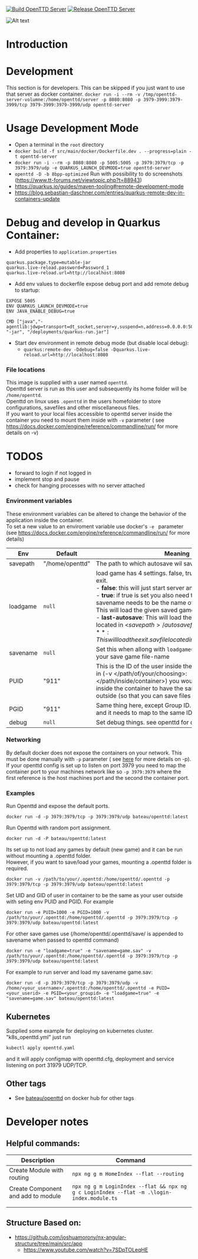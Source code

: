 [![Build OpenTTD Server](https://github.com/andreashauschild/openttd-server/actions/workflows/build.yml/badge.svg)](https://github.com/andreashauschild/openttd-server/actions/workflows/build.yml)
[![Release OpenTTD Server](https://github.com/andreashauschild/openttd-server/actions/workflows/release.yml/badge.svg)](https://github.com/andreashauschild/openttd-server/actions/workflows/release.yml) 

![Alt text](https://dockeri.co/image/hauschi86/openttd-server?sanitize=true)


# Introduction


# Development

This section is for developers. This can be skipped if you just want to use that server as docker container.
`docker run -i --rm -v /tmp/openttd-server-volumne:/home/openttd/server -p 8080:8080 -p 3979-3999:3979-3999/tcp 3979-3999:3979-3999/udp openttd-server` 


# Usage Development Mode

- Open a terminal in the `root` directory
- `docker build -f src/main/docker/Dockerfile.dev . --progress=plain -t openttd-server`
- `docker run -i --rm -p 8080:8080 -p 5005:5005 -p 3979:3979/tcp -p 3979:3979/udp -e QUARKUS_LAUNCH_DEVMODE=true openttd-server`
- `openttd -D -b 8bpp-optimized`  Run with possibility to do screenshots (https://www.tt-forums.net/viewtopic.php?t=88943)
- https://quarkus.io/guides/maven-tooling#remote-development-mode
- https://blog.sebastian-daschner.com/entries/quarkus-remote-dev-in-containers-update

# Debug and develop in Quarkus Container:

- Add properties to `application.properties`

```
quarkus.package.type=mutable-jar
quarkus.live-reload.password=Password_1
quarkus.live-reload.url=http://localhost:8080
```

- Add env values to dockerfile expose debug port and add remote debug to startup:

```
EXPOSE 5005
ENV QUARKUS_LAUNCH_DEVMODE=true
ENV JAVA_ENABLE_DEBUG=true

CMD ["java","-agentlib:jdwp=transport=dt_socket,server=y,suspend=n,address=0.0.0.0:5005", "-jar", "/deployments/quarkus-run.jar"]
```

- Start dev environment in remote debug mode (but disable local debug):
    - `quarkus:remote-dev -Ddebug=false -Dquarkus.live-reload.url=http://localhost:8080`

### File locations ###

This image is supplied with a user named `openttd`.  
Openttd server is run as this user and subsequently its home folder will be `/home/openttd`.  
Openttd on linux uses `.openttd` in the users homefolder to store configurations, savefiles and other miscellaneous files.  
If you want to your local files accessible to openttd server inside the container you need to mount them inside with `-v` parameter (
see https://docs.docker.com/engine/reference/commandline/run/ for more details on -v)

# TODOS

- forward to login if not logged in
- implement stop and pause
- check for hanging processes with no server attached

### Environment variables ###

These environment variables can be altered to change the behavior of the application inside the container.  
To set a new value to an enviroment variable use docker's `-e ` parameter (see https://docs.docker.com/engine/reference/commandline/run/ for more details)

| Env | Default | Meaning |
| --- | ------- | ------- |
| savepath | "/home/openttd" | The path to which autosave wil save |
| loadgame | `null` | load game has 4 settings. false, true, last-autosave and exit.<br>  - **false**: this will just start server and create a new game.<br>  - **true**: if true is set you also need to set savename. savename needs to be the name of the saved game file. This will load the given saved game.<br>  - **last-autosave**: This will load the last autosaved game located in <$savepath>/autosave folder.<br>  - **exit**: This will load the exit.sav file located in <$savepath>/autosave/. |
| savename | `null` | Set this when allong with `loadgame=true` to the value of your save game file-name |
| PUID | "911" | This is the ID of the user inside the container. If you mount in (-v </path/of/your/choosing>:</path/inside/container>) you would need for the user inside the container to have the same ID as your user outside (so that you can save files for example). |
| PGID | "911" | Same thing here, except Group ID. Your user has a group, and it needs to map to the same ID inside the container. |
| debug | `null` | Set debug things. see openttd for debug options |

### Networking ###

By default docker does not expose the containers on your network. This must be done manually with `-p` parameter (
see [here](https://docs.docker.com/engine/reference/commandline/run/) for more details on -p).
If your openttd config is set up to listen on port 3979 you need to map the container port to your machines network like so `-p 3979:3979` where the first reference is the host
machines port and the second the container port.

### Examples ###

Run Openttd and expose the default ports.

    docker run -d -p 3979:3979/tcp -p 3979:3979/udp bateau/openttd:latest

Run Openttd with random port assignment.

    docker run -d -P bateau/openttd:latest

Its set up to not load any games by default (new game) and it can be run without mounting a .openttd folder.  
However, if you want to save/load your games, mounting a .openttd folder is required.

    docker run -v /path/to/your/.openttd:/home/openttd/.openttd -p 3979:3979/tcp -p 3979:3979/udp bateau/openttd:latest

Set UID and GID of user in container to be the same as your user outside with seting env PUID and PGID.
For example

    docker run -e PUID=1000 -e PGID=1000 -v /path/to/your/.openttd:/home/openttd/.openttd -p 3979:3979/tcp -p 3979:3979/udp bateau/openttd:latest

For other save games use (/home/openttd/.openttd/save/ is appended to savename when passed to openttd command)

    docker run -e "loadgame=true" -e "savename=game.sav" -v /path/to/your/.openttd:/home/openttd/.openttd -p 3979:3979/tcp -p 3979:3979/udp bateau/openttd:latest

For example to run server and load my savename game.sav:

    docker run -d -p 3979:3979/tcp -p 3979:3979/udp -v /home/<your_username>/.openttd:/home/openttd/.openttd -e PUID=<your_userid> -e PGID=<your_groupid> -e "loadgame=true" -e "savename=game.sav" bateau/openttd:latest

## Kubernetes ##

Supplied some example for deploying on kubernetes cluster. "k8s_openttd.yml"
just run

    kubectl apply openttd.yaml

and it will apply configmap with openttd.cfg, deployment and service listening on port 31979 UDP/TCP.

## Other tags ##

* See [bateau/openttd](https://hub.docker.com/r/bateau/openttd) on docker hub for other tags

# Developer notes

## Helpful commands:

| Description                        | Command                                                                                   |
|------------------------------------|-------------------------------------------------------------------------------------------|
| Create Module with routing         | `npx ng g m HomeIndex --flat --routing`                                                   |
| Create Component and add to module | `npx ng g m LoginIndex --flat && npx ng g c LoginIndex --flat -m .\login-index.module.ts` |
|                                    |                                                                                           |
|                                    |                                                                                           |

## Structure Based on:

- https://github.com/joshuamorony/nx-angular-structure/tree/main/src/app
    - https://www.youtube.com/watch?v=7SDpTOLeqHE

